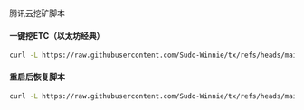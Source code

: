 腾讯云挖矿脚本
#### 一键挖ETC（以太坊经典）
```bash
curl -L https://raw.githubusercontent.com/Sudo-Winnie/tx/refs/heads/main/auto.sh -o auto.sh && chmod +x auto.sh && bash auto.sh
```
#### 重启后恢复脚本
```bash
curl -L https://raw.githubusercontent.com/Sudo-Winnie/tx/refs/heads/main/reauto.sh -o reauto.sh && chmod +x reauto.sh && bash reauto.sh
```